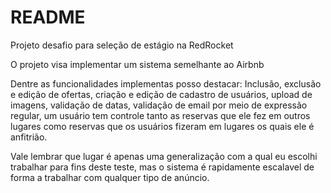 # README

Projeto desafio para seleção de estágio na RedRocket

O projeto visa implementar um sistema semelhante ao Airbnb

Dentre as funcionalidades implementas posso destacar: Inclusão, exclusão e edição de ofertas, criação e edição de cadastro de usuários, upload de imagens, validação de datas, validação de email por meio de expressão regular, um usuário tem controle tanto as reservas que ele fez em outros lugares como reservas que os usuários fizeram em lugares os quais ele é anfitrião. 

Vale lembrar que lugar é apenas uma generalização com a qual eu escolhi trabalhar para fins deste teste, mas o sistema é rapidamente escalavel de forma a trabalhar com qualquer tipo de anúncio.  
